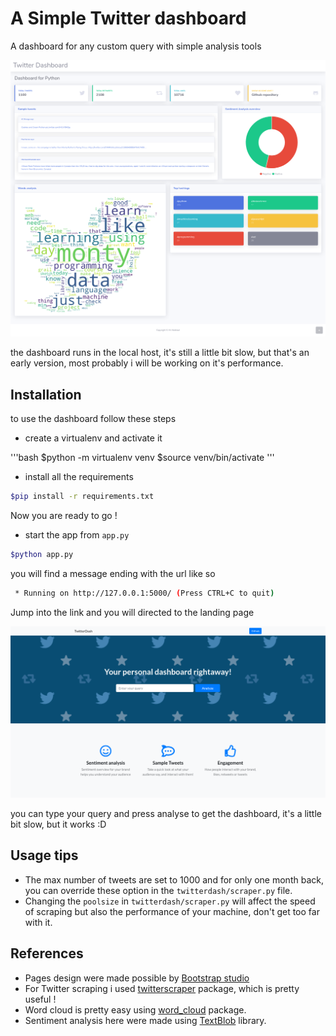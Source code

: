 # A Simple Twitter dashboard

A dashboard for any custom query with simple analysis tools

![dashboard](res/dash.png)

the dashboard runs in the local host, it's still a little bit slow, but that's an early version, most probably i will be working on it's performance.

## Installation

to use the dashboard follow these steps

* create a virtualenv and activate it

'''bash
$python -m virtualenv venv
$source venv/bin/activate
'''

* install all the requirements

```bash
$pip install -r requirements.txt
```

Now you are ready to go !

* start the app from `app.py`

```bash
$python app.py
```

you will find a message ending with the url like so

```bash
 * Running on http://127.0.0.1:5000/ (Press CTRL+C to quit)
```

Jump into the link and you will directed to the landing page

![landing](res/landing.png)

you can type your query and press analyse to get the dashboard, it's a little bit slow, but it works :D

## Usage tips

* The max number of tweets are set to 1000 and for only one month back, you can override these option in the `twitterdash/scraper.py` file.
* Changing the `poolsize` in `twitterdash/scraper.py` will affect the speed of scraping but also the performance of your machine, don't get too far with it.

## References

* Pages design were made possible by [Bootstrap studio](https://bootstrapstudio.io)
* For Twitter scraping i used [twitterscraper](https://github.com/taspinar/twitterscraper) package, which is pretty useful !
* Word cloud is pretty easy using [word_cloud](https://github.com/amueller/word_cloud) package.
* Sentiment analysis here were made using [TextBlob](https://github.com/sloria/textblob) library.
